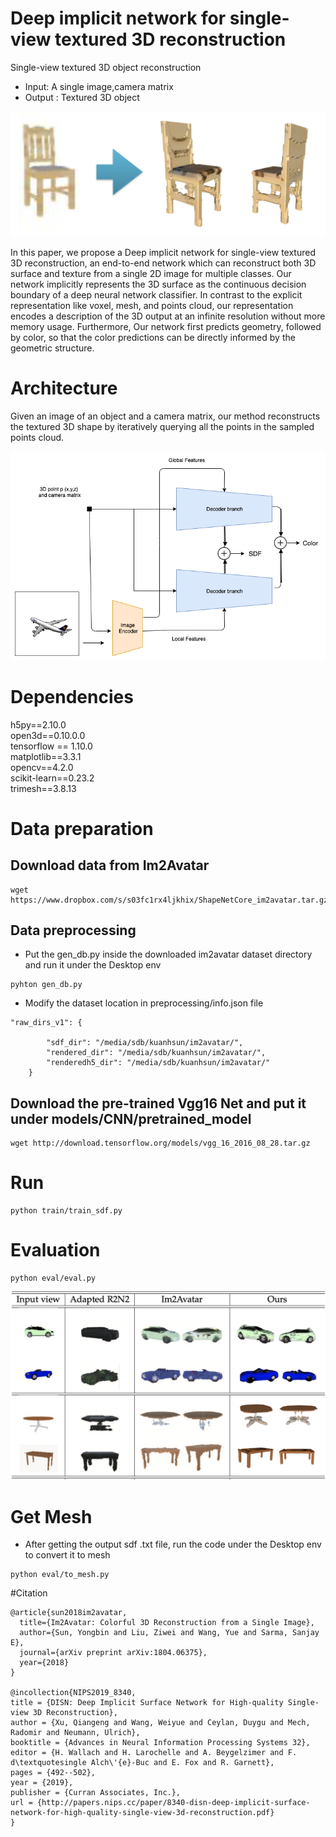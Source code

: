 # Deep implicit network for single-view textured 3D reconstruction
Single-view textured 3D object reconstruction  

* Input: A single image,camera matrix 
* Output : Textured 3D object  

 ![这是图片](example.png )  

  In this paper, we propose a Deep implicit network for single-view textured 3D reconstruction, an end-to-end network which can reconstruct both 3D surface and texture from a single 2D image for multiple classes. Our network implicitly represents the 3D surface as the continuous decision boundary of a deep neural network classifier. In contrast to the explicit representation like voxel, mesh, and points cloud, our representation encodes a description of the 3D output at an infinite resolution without more memory usage. Furthermore, Our network first predicts geometry, followed by color, so that the color predictions can be directly informed by the geometric structure.

# Architecture

 Given an image of an object and a camera matrix, our method reconstructs the textured 3D shape by iteratively querying all the points in the sampled points cloud.

 ![这是图片](overview.png )


# Dependencies
h5py==2.10.0  
open3d==0.10.0.0  
tensorflow == 1.10.0  
matplotlib==3.3.1  
opencv==4.2.0  
scikit-learn==0.23.2  
trimesh==3.8.13  

# Data preparation
## Download data from Im2Avatar
```
wget https://www.dropbox.com/s/s03fc1rx4ljkhix/ShapeNetCore_im2avatar.tar.gz
``` 
## Data preprocessing
* Put the gen_db.py inside the downloaded im2avatar dataset directory and run it under the Desktop env
```
pyhton gen_db.py
```
* Modify the dataset location in preprocessing/info.json file 
```
"raw_dirs_v1": {
     
        "sdf_dir": "/media/sdb/kuanhsun/im2avatar/",
        "rendered_dir": "/media/sdb/kuanhsun/im2avatar/",
        "renderedh5_dir": "/media/sdb/kuanhsun/im2avatar/"
    }
```	

## Download the pre-trained Vgg16 Net and put it under models/CNN/pretrained_model

```
wget http://download.tensorflow.org/models/vgg_16_2016_08_28.tar.gz 
```


# Run 

```
python train/train_sdf.py
```

# Evaluation

```
python eval/eval.py
```
![这是图片](eval.png )

# Get Mesh

* After getting the output sdf .txt file, run the code under the Desktop env to convert it to mesh

```
python eval/to_mesh.py
``` 

#Citation

```
@article{sun2018im2avatar,
  title={Im2Avatar: Colorful 3D Reconstruction from a Single Image},
  author={Sun, Yongbin and Liu, Ziwei and Wang, Yue and Sarma, Sanjay E},
  journal={arXiv preprint arXiv:1804.06375},
  year={2018}
}

@incollection{NIPS2019_8340,
title = {DISN: Deep Implicit Surface Network for High-quality Single-view 3D Reconstruction},
author = {Xu, Qiangeng and Wang, Weiyue and Ceylan, Duygu and Mech, Radomir and Neumann, Ulrich},
booktitle = {Advances in Neural Information Processing Systems 32},
editor = {H. Wallach and H. Larochelle and A. Beygelzimer and F. d\textquotesingle Alch\'{e}-Buc and E. Fox and R. Garnett},
pages = {492--502},
year = {2019},
publisher = {Curran Associates, Inc.},
url = {http://papers.nips.cc/paper/8340-disn-deep-implicit-surface-network-for-high-quality-single-view-3d-reconstruction.pdf}
}
```
